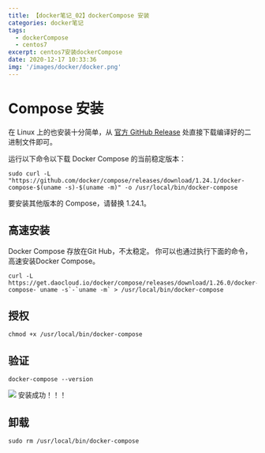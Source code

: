 ```yaml
---
title: 【docker笔记_02】dockerCompose 安装
categories: docker笔记
tags:
  - dockerCompose 
  - centos7
excerpt: centos7安装dockerCompose 
date: 2020-12-17 10:33:36
img: '/images/docker/docker.png'
---
```

# Compose 安装

在 Linux 上的也安装十分简单，从 [官方 GitHub Release](https://github.com/docker/compose/releases) 处直接下载编译好的二进制文件即可。

运行以下命令以下载 Docker Compose 的当前稳定版本：

```shell
sudo curl -L "https://github.com/docker/compose/releases/download/1.24.1/docker-compose-$(uname -s)-$(uname -m)" -o /usr/local/bin/docker-compose
```

要安装其他版本的 Compose，请替换 1.24.1。

## 高速安装

Docker Compose 存放在Git Hub，不太稳定。
你可以也通过执行下面的命令，高速安装Docker Compose。

```shell
curl -L https://get.daocloud.io/docker/compose/releases/download/1.26.0/docker-compose-`uname -s`-`uname -m` > /usr/local/bin/docker-compose
```

## 授权

```shell
chmod +x /usr/local/bin/docker-compose
```

## 验证

```shell
docker-compose --version
```

![](/img/docker/43.jpg)
安装成功！！！

## 卸载

```shell
sudo rm /usr/local/bin/docker-compose
```